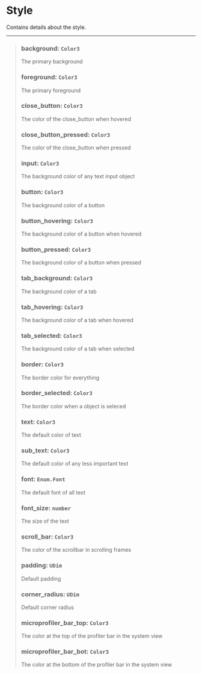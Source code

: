 # Style

Contains details about the style.

---

> ### background: `Color3`
>
> The primary background
>
> ### foreground: `Color3`
>
> The primary foreground
>
> ### close_button: `Color3`
>
> The color of the close_button when hovered
>
> ### close_button_pressed: `Color3`
>
> The color of the close_button when pressed
>
> ### input: `Color3`
>
> The background color of any text input object
>
> ### button: `Color3`
>
> The background color of a button
>
> ### button_hovering: `Color3`
>
> The background color of a button when hovered
>
> ### button_pressed: `Color3`
>
> The background color of a button when pressed
>
> ### tab_background: `Color3`
>
> The background color of a tab
>
> ### tab_hovering: `Color3`
>
> The background color of a tab when hovered
>
> ### tab_selected: `Color3`
>
> The background color of a tab when selected
>
> ### border: `Color3`
>
> The border color for everything
>
> ### border_selected: `Color3`
>
> The border color when a object is seleced
>
> ### text: `Color3`
>
> The default color of text
>
> ### sub_text: `Color3`
>
> The default color of any less important text
>
> ### font: `Enum.Font`
>
> The default font of all text
>
> ### font_size: `number`
>
> The size of the text
>
> ### scroll_bar: `Color3`
>
> The color of the scrollbar in scrolling frames
>
> ### padding: `UDim`
>
> Default padding
>
> ### corner_radius: `UDim`
>
> Default corner radius
>
> ### microprofiler_bar_top: `Color3`
>
> The color at the top of the profiler bar in the system view
>
> ### microprofiler_bar_bot: `Color3`
>
> The color at the bottom of the profiler bar in the system view
